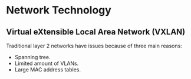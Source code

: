 # Network Technology

## Virtual eXtensible Local Area Network (VXLAN) 

Traditional layer 2 networks have issues because of three main reasons:
- Spanning tree.
- Limited amount of VLANs.
- Large MAC address tables.


